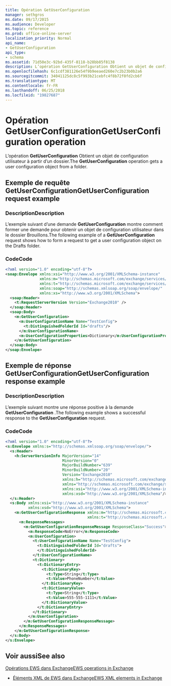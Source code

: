 ```yaml
---
title: Opération GetUserConfiguration
manager: sethgros
ms.date: 09/17/2015
ms.audience: Developer
ms.topic: reference
ms.prod: office-online-server
localization_priority: Normal
api_name:
- GetUserConfiguration
api_type:
- schema
ms.assetid: 71d50e3c-92bd-435f-8118-b28bb85f8138
description: L’opération GetUserConfiguration Obtient un objet de configuration utilisateur à partir d’un dossier.
ms.openlocfilehash: 6c1cdf381126e54f9b9eeaed260e7c2b23b0b2a6
ms.sourcegitcommit: 34041125dc8c5f993b21cebfc4f8b72f0fd2cb6f
ms.translationtype: MT
ms.contentlocale: fr-FR
ms.lasthandoff: 06/25/2018
ms.locfileid: "19827687"
---
```

# <a name="getuserconfiguration-operation"></a><span data-ttu-id="e9807-103">Opération GetUserConfiguration</span><span class="sxs-lookup"><span data-stu-id="e9807-103">GetUserConfiguration operation</span></span>

<span data-ttu-id="e9807-104">L’opération **GetUserConfiguration** Obtient un objet de configuration utilisateur à partir d’un dossier.</span><span class="sxs-lookup"><span data-stu-id="e9807-104">The **GetUserConfiguration** operation gets a user configuration object from a folder.</span></span> 
  
## <a name="getuserconfiguration-request-example"></a><span data-ttu-id="e9807-105">Exemple de requête GetUserConfiguration</span><span class="sxs-lookup"><span data-stu-id="e9807-105">GetUserConfiguration request example</span></span>

### <a name="description"></a><span data-ttu-id="e9807-106">Description</span><span class="sxs-lookup"><span data-stu-id="e9807-106">Description</span></span>

<span data-ttu-id="e9807-107">L’exemple suivant d’une demande **GetUserConfiguration** montre comment former une demande pour obtenir un objet de configuration utilisateur dans le dossier Brouillons.</span><span class="sxs-lookup"><span data-stu-id="e9807-107">The following example of a **GetUserConfiguration** request shows how to form a request to get a user configuration object on the Drafts folder.</span></span> 
  
### <a name="code"></a><span data-ttu-id="e9807-108">Code</span><span class="sxs-lookup"><span data-stu-id="e9807-108">Code</span></span>

```XML
<?xml version="1.0" encoding="utf-8"?>
<soap:Envelope xmlns:xsi="http://www.w3.org/2001/XMLSchema-instance"
               xmlns:m="http://schemas.microsoft.com/exchange/services/2006/messages"
               xmlns:t="http://schemas.microsoft.com/exchange/services/2006/types"
               xmlns:soap="http://schemas.xmlsoap.org/soap/envelope/"
               xmlns:xs="http://www.w3.org/2001/XMLSchema">
  <soap:Header>
    <t:RequestServerVersion Version="Exchange2010" />
  </soap:Header>
  <soap:Body>
    <m:GetUserConfiguration>
      <m:UserConfigurationName Name="TestConfig">
        <t:DistinguishedFolderId Id="drafts"/>
      </m:UserConfigurationName>
      <m:UserConfigurationProperties>Dictionary</m:UserConfigurationProperties>
    </m:GetUserConfiguration>
  </soap:Body>
</soap:Envelope>
```

## <a name="getuserconfiguration-response-example"></a><span data-ttu-id="e9807-109">Exemple de réponse GetUserConfiguration</span><span class="sxs-lookup"><span data-stu-id="e9807-109">GetUserConfiguration response example</span></span>

### <a name="description"></a><span data-ttu-id="e9807-110">Description</span><span class="sxs-lookup"><span data-stu-id="e9807-110">Description</span></span>

<span data-ttu-id="e9807-111">L’exemple suivant montre une réponse positive à la demande **GetUserConfiguration** .</span><span class="sxs-lookup"><span data-stu-id="e9807-111">The following example shows a successful response to the **GetUserConfiguration** request.</span></span> 
  
### <a name="code"></a><span data-ttu-id="e9807-112">Code</span><span class="sxs-lookup"><span data-stu-id="e9807-112">Code</span></span>

```XML
<?xml version="1.0" encoding="utf-8"?>
<s:Envelope xmlns:s="http://schemas.xmlsoap.org/soap/envelope/">
  <s:Header>
    <h:ServerVersionInfo MajorVersion="14" 
                         MinorVersion="0" 
                         MajorBuildNumber="639" 
                         MinorBuildNumber="20" 
                         Version="Exchange2010" 
                         xmlns:h="http://schemas.microsoft.com/exchange/services/2006/types" 
                         xmlns="http://schemas.microsoft.com/exchange/services/2006/types" 
                         xmlns:xsi="http://www.w3.org/2001/XMLSchema-instance" 
                         xmlns:xsd="http://www.w3.org/2001/XMLSchema"/>
  </s:Header>
  <s:Body xmlns:xsi="http://www.w3.org/2001/XMLSchema-instance" 
          xmlns:xsd="http://www.w3.org/2001/XMLSchema">
    <m:GetUserConfigurationResponse xmlns:m="http://schemas.microsoft.com/exchange/services/2006/messages" 
                                    xmlns:t="http://schemas.microsoft.com/exchange/services/2006/types">
      <m:ResponseMessages>
        <m:GetUserConfigurationResponseMessage ResponseClass="Success">
          <m:ResponseCode>NoError</m:ResponseCode>
          <m:UserConfiguration>
            <t:UserConfigurationName Name="TestConfig">
              <t:DistinguishedFolderId Id="drafts">
              </t:DistinguishedFolderId>
            </t:UserConfigurationName>
            <t:Dictionary>
              <t:DictionaryEntry>
                <t:DictionaryKey>
                  <t:Type>String</t:Type>
                  <t:Value>PhoneNumber</t:Value>
                </t:DictionaryKey>
                <t:DictionaryValue>
                  <t:Type>String</t:Type>
                  <t:Value>555-555-1111</t:Value>
                </t:DictionaryValue>
              </t:DictionaryEntry>
            </t:Dictionary>
          </m:UserConfiguration>
        </m:GetUserConfigurationResponseMessage>
      </m:ResponseMessages>
    </m:GetUserConfigurationResponse>
  </s:Body>
</s:Envelope>
```

## <a name="see-also"></a><span data-ttu-id="e9807-113">Voir aussi</span><span class="sxs-lookup"><span data-stu-id="e9807-113">See also</span></span>



[<span data-ttu-id="e9807-114">Opérations EWS dans Exchange</span><span class="sxs-lookup"><span data-stu-id="e9807-114">EWS operations in Exchange</span></span>](ews-operations-in-exchange.md)
  
- [<span data-ttu-id="e9807-115">Éléments XML de EWS dans Exchange</span><span class="sxs-lookup"><span data-stu-id="e9807-115">EWS XML elements in Exchange</span></span>](ews-xml-elements-in-exchange.md)

